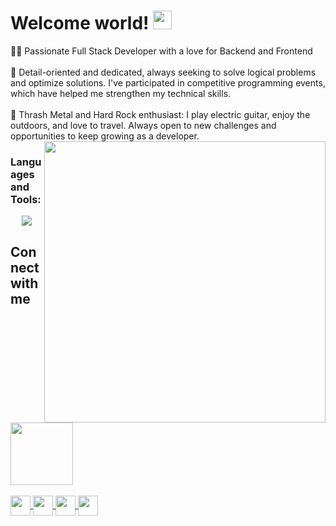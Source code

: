 # Welcome world! <img  src="https://emoji.slack-edge.com/T0172CCPGUW/party-blob/d7253707fa13e9ee.gif" width="30"/>

👨‍💻 Passionate Full Stack Developer with a love for Backend and Frontend<br><br> 🎯 Detail-oriented and dedicated, always seeking to solve logical problems and optimize solutions. I've participated in competitive programming events, which have helped me strengthen my technical skills.<br><br> 🎸 Thrash Metal and Hard Rock enthusiast: I play electric guitar, enjoy the outdoors, and love to travel. Always open to new challenges and opportunities to keep growing as a developer.
<img align="right" img src="https://i.giphy.com/media/v1.Y2lkPTc5MGI3NjExdHRhNnp2bGdza2Nyc280NmZzamg3c204ZzBtOTU1bmNwejY4ZHEwciZlcD12MV9pbnRlcm5hbF9naWZfYnlfaWQmY3Q9Zw/3d0PahT093UPe/giphy.gif" width="450px">
  
<h3 align="left">Languages and Tools:</h3>
<p align="center">
  <a href="https://skillicons.dev">
    <img src="https://skillicons.dev/icons?i=cs,cpp,py,css,html,js,git,github,linkedin,matlab,visualstudio,vscode,pr,ps,blender,mysql,dotnet,react&perline=6" />
  </a>
</p>
<h2> Connect with me 
    <img src='https://raw.githubusercontent.com/ShahriarShafin/ShahriarShafin/main/Assets/handshake.gif' width="100px">
</h2>

<a href='https://www.linkedin.com/in/lorenzo-vargas-sala-42b609326'>
    <img width='32px' align='center' src="https://skillicons.dev/icons?i=linkedin"/>
</a>

<a href='https://www.instagram.com/loroxazquatch/'>
    <img width='32px' align='center' src="https://skillicons.dev/icons?i=instagram"/>
</a>

<a href='https://lorox10.xazquatech.com/'>
    <img width='32px' align='center' src="https://raw.githubusercontent.com/rahulbanerjee26/githubAboutMeGenerator/main/icons/portfolio.png"/>
</a>

<a href='mailto:loroxazquach10@gmail.com'>
    <img width='32px' align='center' src="https://skillicons.dev/icons?i=gmail"/>
</a>





